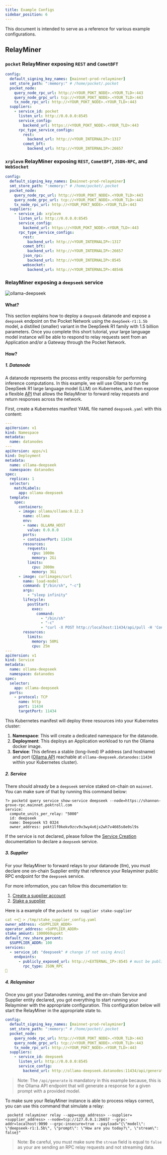 ```yaml
---
title: Example Configs
sidebar_position: 6
---
```


This document is intended to serve as a reference for various example configurations.

## RelayMiner

### `pocket` RelayMiner exposing `REST` and `CometBFT`

```yaml
config:
  default_signing_key_names: [mainnet-prod-relayminer]
  smt_store_path: ":memory:" # /home/pocket/.pocket
  pocket_node:
    query_node_rpc_url: http://<YOUR_POKT_NODE>.<YOUR_TLD>:443
    query_node_grpc_url: tcp://<YOUR_POKT_NODE>.<YOUR_TLD>:443
    tx_node_rpc_url: http://<YOUR_POKT_NODE>.<YOUR_TLD>:443
  suppliers:
    - service_id: pocket
      listen_url: http://0.0.0.0:8545
      service_config:
        backend_url: https://<YOUR_POKT_NODE>.<YOUR_TLD>:443
      rpc_type_service_configs:
        rest:
          backend_url: http://<YOUR_INTERNALIP>:1317
        comet_bft:
          backend_url: http://<YOUR_INTERNALIP>:26657
```

### `xrplevm` RelayMiner exposing `REST`, `CometBFT`, `JSON-RPC`, and `WebSocket`

```yaml
config:
  default_signing_key_names: [mainnet-prod-relayminer]
  smt_store_path: ":memory:" # /home/pocket/.pocket
  pocket_node:
    query_node_rpc_url: http://<YOUR_POKT_NODE>.<YOUR_TLD>:443
    query_node_grpc_url: tcp://<YOUR_POKT_NODE>.<YOUR_TLD>:443
    tx_node_rpc_url: http://<YOUR_POKT_NODE>.<YOUR_TLD>:443
  suppliers:
    - service_id: xrplevm
      listen_url: http://0.0.0.0:8545
      service_config:
        backend_url: https://<YOUR_POKT_NODE>.<YOUR_TLD>:443
      rpc_type_service_configs:
        rest:
          backend_url: http://<YOUR_INTERNALIP>:1317
        comet_bft:
          backend_url: http://<YOUR_INTERNALIP>:26657
        json_rpc:
          backend_url: http://<YOUR_INTERNALIP>:8545
        websocket:
          backend_url: http://<YOUR_INTERNALIP>:48546
```

### RelayMiner exposing a `deepseek` service

![ollama-deepseek](../../../static/img/ollama-deepseek-relayminer-pocketd.png)

#### What?

This section explains how to deploy a `deepseek` datanode and expose a `deepseek` endpoint on the Pocket Network using the `deepSeek-r1:1.5b` model, a distilled (smaller) variant in the DeepSeek R1 family with 1.5 billion parameters. Once you complete this short tutorial, your large language model instance will be able to respond to relay requests sent from an Application and/or a Gateway through the Pocket Network.

#### How?

##### 1. Datanode

A datanode represents the process entity responsible for performing inference computations. In this example, we will use Ollama to run the DeepSeek R1 large language model (LLM) on Kubernetes, and then expose a flexible [API](API) that allows the RelayMiner to forward relay requests and return responses across the network.

First, create a Kubernetes manifest YAML file named `deepseek.yaml` with this content:

```yaml
---
apiVersion: v1
kind: Namespace
metadata:
  name: datanodes
---
apiVersion: apps/v1
kind: Deployment
metadata:
  name: ollama-deepseek
  namespace: datanodes
spec:
  replicas: 1
  selector:
    matchLabels:
      app: ollama-deepseek
  template:
    spec:  
      containers:
      - image: ollama/ollama:0.12.3
        name: ollama
        env:
        - name: OLLAMA_HOST
          value: 0.0.0.0
        ports:
        - containerPort: 11434
        resources:
          requests:
            cpu: 1000m
            memory: 2Gi
          limits: 
            cpu: 2000m
            memory: 3Gi
      - image: curlimages/curl
        name: load-model
        command: ["/bin/sh", "-c"]
        args:
          - "sleep infinity"
        lifecycle:
          postStart:
            exec:
              command:
                - "/bin/sh"
                - "-c"
                - "curl -X POST http://localhost:11434/api/pull -H 'Content-Type: application/json' -d '{\"name\": \"deepseek-r1:1.5b\"}'"
        resources:
          limits:
            memory: 50Mi
            cpu: 25m
---
apiVersion: v1
kind: Service
metadata:
  name: ollama-deepseek
  namespace: datanodes
spec:
  selector:
    app: ollama-deepseek
  ports:
    - protocol: TCP
      name: http
      port: 11434
      targetPort: 11434
```

This Kubernetes manifest will deploy three resources into your Kubernetes cluster:
1. **Namespace**: This will create a dedicated namespace for the datanode.
2. **Deployment**: This deploys an Application workload to run the Ollama docker image.
3. **Service**: This defines a stable (long-lived) IP address (and hostname) and port ([Ollama API](https://docs.ollama.com/api) reachable at `ollama-deepseek.datanodes:11434` within your Kubernetes cluster).

##### 2. Service

There should already be a `deepseek` service staked on-chain on `mainnet`. You can make sure of that by running this command below:
```shell
?> pocketd query service show-service deepseek --node=https://shannon-grove-rpc.mainnet.poktroll.com
service:
  compute_units_per_relay: "5000"
  id: deepseek
  name: Deepseek V3 0324
  owner_address: pokt1lf0kekv9zcv9v3wy4v6jx2wh7v4665s8e0sl9s
```

If the service is not declared, please follow the [Service Creation](../1_cheat_sheets/1_service_cheatsheet.md) documentation to declare a `deepseek` service.

##### 3. Supplier

For your RelayMiner to forward relays to your datanode (llm), you must declare one on-chain Supplier entity that reference your Relayminer public RPC endpoint for the `deepseek` service.

For more information, you can follow this documentation to:
1. [Create a supplier account](http://localhost:3000/operate/cheat_sheets/supplier_cheatsheet#account-setup)
2. [Stake a supplier](http://localhost:3000/operate/cheat_sheets/supplier_cheatsheet#supplier-configuration)

Here is a example of the `pocketd tx supplier stake-supplier`
```yaml
cat <<🚀 > /tmp/stake_supplier_config.yaml
owner_address: <SUPPLIER_ADDR>
operator_address: <SUPPLIER_ADDR>
stake_amount: 1000069upokt
default_rev_share_percent:
  $SUPPLIER_ADDR: 100
services:
  - service_id: "deepseek" # change if not using Anvil
    endpoints:
      - publicly_exposed_url: http://<EXTERNAL_IP>:8545 # must be public
        rpc_type: JSON_RPC
🚀
```

##### 4. Relayminer

Once you got your Datanodes running, and the on-chain Service and Supplier entity declared, you got everything to start running your Relayminer with the appropriate configuration.
This configuration below will start the RelayMiner in the appropriate state to.

```yaml
config:
  default_signing_key_names: [mainnet-prod-relayminer]
  smt_store_path: ":memory:" # /home/pocket/.pocket
  pocket_node:
    query_node_rpc_url: http://<YOUR_POKT_NODE>.<YOUR_TLD>:443
    query_node_grpc_url: tcp://<YOUR_POKT_NODE>.<YOUR_TLD>:443
    tx_node_rpc_url: http://<YOUR_POKT_NODE>.<YOUR_TLD>:443
  suppliers:
    - service_id: deepseek
      listen_url: http://0.0.0.0:8545
      service_config:
        backend_url: http://ollama-deepseek.datanodes:11434/api/generate
```

> Note: The `/api/generate` is mandatory in this example because, this is the Ollama API endpoint that will generate a response for a given prompt with a provided model. 

To make sure your RelayMiner instance is able to process relays correct, you can use this command that simulate a relay:
```
 pocketd relayminer relay --app=<app_address> --supplier=<supplier_address> --node=tcp://127.0.0.1:26657 --grpc-addr=localhost:9090 --grpc-insecure=true --payload="{\"model\": \"deepseek-r1:1.5b\", \"prompt\": \"How are you today?\", \"stream\": false}"
```

> Note: Be careful, you must make sure the `stream` field is equal to `false` as your are sending an RPC relay requests and not streaming data.
